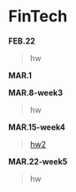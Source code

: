 # FinTech
**FEB.22**
 >
 >  hw 

**MAR.1**
 >
 > 

**MAR.8-week3**
 >
 >    hw

**MAR.15-week4**
 >  
 >  [hw2](https://youtu.be/f_6rhW0Ycx0) 
  
**MAR.22-week5**
 > 
 > hw
  
